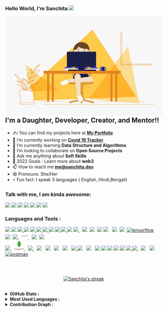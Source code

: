 ### Hello World, I'm Sanchita <img src="https://raw.githubusercontent.com/MartinHeinz/MartinHeinz/master/wave.gif" width="20px">

 <img align="right" alt="GIF" src="./code.gif?raw=true" width="500" height="320" />


## I'm a Daughter, Developer, Creator, and Mentor!!
- ✍ You can find my projects here at **[My Portfolio](https://sanchita.dev)**
- 🔭 I’m currently working on **[Covid 19 Tracker](link)**
- 🌱 I’m currently learning **Data Structure and Algorithms**
- 👯 I’m looking to collaborate on **Open Source Projects** 
- 💬 Ask me anything about **Soft Skills**
- 🥅 2022 Goals : Learn more about **web3**
- 📫 How to reach me **me@sanchita.dev**
- 😄 Pronouns: She/Her
- ⚡ Fun fact: I speak 3 languages ( English, Hindi,Bengali)


### Talk with me, I am kinda awesome:
<!-- Social Icons -->
<p align="left">

<a href = "https://www.linkedin.com/in/sanchita-dhara-a91961222/"><img src="https://img.icons8.com/fluent/30/000000/linkedin.png"/></a>
<a href = "https://twitter.com/_sanchita_dev"><img src="https://img.icons8.com/fluent/30/000000/twitter.png"/></a>
<a href = "https://www.instagram.com/sanchita__dhara/"><img src="https://img.icons8.com/fluent/30/000000/instagram-new.png"/></a>
<a href = "https://www.youtube.com/@Sanchita_Dhara"><img src="https://img.icons8.com/color/30/000000/youtube-play.png"/></a>
<a href = "https://www.facebook.com/profile.php?id=100010107612750"><img src="https://img.icons8.com/color-glass/30/null/facebook.png"/></a>
<a href = "https://www.youtube.com/channel/UC-NXT1lYAOPa3lrgWXqvuHA"><img src="https://img.icons8.com/3d-fluency/30/null/gmail.png"/></a>
<a href = "https://www.youtube.com/channel/UC-NXT1lYAOPa3lrgWXqvuHA"><img src="https://img.icons8.com/color/30/null/discord--v2.png"/></a>
<!-- Social Icons End-->


###  Languages and Tools :<br>
<!-- TODO: Make technologies links takes you to repositories -->
 </p> 
  <p align="left">
   <!-- 1. Photoshop --> 
    <a href="https://www.adobe.com/in/products/photoshop/free-trial-download.html" target="_blank"><img src="https://img.icons8.com/color/30/null/adobe-photoshop--v1.png"/></a> 
   <!-- 2. Adobe XD --> 
    <a href="https://www.adobe.com/in/products/xd/pricing/free-trial.html" target="_blank"><img src="https://img.icons8.com/color/30/null/adobe-xd--v1.png"/></a> 
    <!-- 3. Figma --> 
    <a href="https://www.figma.com/" target="_blank"> <img src="https://img.icons8.com/color/28/null/figma--v1.png"/> </a> 
   <!--  4. Adobe Illustrator --> 
    <a href="https://www.adobe.com/in/products/illustrator/free-trial-download.html?gclid=Cj0KCQiAveebBhD_ARIsAFaAvrFvF7yxlA75UY9PEc3_aQhnvQPoxatUxBYaiVuoS80TKkEOh9miwT8aAhckEALw_wcB&sdid=MLR7SCFY&mv=search&ef_id=Cj0KCQiAveebBhD_ARIsAFaAvrFvF7yxlA75UY9PEc3_aQhnvQPoxatUxBYaiVuoS80TKkEOh9miwT8aAhckEALw_wcB:G:s&s_kwcid=AL!3085!3!248235017693!e!!g!!adobe%20illustrator!221172068!17525759228" target="_blank"><img src="https://img.icons8.com/color/30/null/adobe-illustrator--v1.png"/></a> 
<!--     <br> -->
   <!--  5. VS Code --> 
    <a href="https://code.visualstudio.com/" target="_blank"> <img src="https://img.icons8.com/fluency/28/null/visual-studio-code-2019.png"/> </a> 
    <!-- 6. HTML -->
    <a href="https://www.w3.org/html/" target="_blank"> <img src="https://img.icons8.com/color/28/000000/html-5.png"/> </a> 
    <!-- 7. CSS -->
    <a href="https://www.w3schools.com/css/" target="_blank"> <img src="https://img.icons8.com/color/28/000000/css3.png"/> </a> 
    <!-- 8. SASS -->
    <a href="https://sass-lang.com/" target="_blank"> <img src="https://img.icons8.com/color/28/null/sass.png"/></a>
    <!-- 9. SCSS -->
    <a href="https://github.com/postcss/postcss-scss"> <img src="https://img.icons8.com/external-creatype-filed-outline-colourcreatype/28/null/external-document-file-extension-web-format-file-creatype-filed-outline-colourcreatype-8.png"/> </a>
    <!-- 10. Bootstrap -->
    <a href="https://getbootstrap.com" target="_blank"> <img src="https://img.icons8.com/color/28/000000/bootstrap.png"/> </a> 
    <!-- 11. Tailwind CSS -->
    <a href="https://tailwindcss.com/" target="_blank"> <img src="https://img.icons8.com/color/22/null/tailwind_css.png"/></a> 
<!--     <br> -->
    <!-- 12. Javascript -->
    <a href="https://developer.mozilla.org/en-US/docs/Web/JavaScript" target="_blank"> <img src="https://img.icons8.com/color/28/000000/javascript.png"/> </a> &nbsp;
    <!-- 13. React JS & React Native -->
    <a href="https://reactjs.org/" target="_blank"> <img src="https://img.icons8.com/color/28/000000/react-native.png"/></a>&nbsp;
    <!-- 14. Next.js = built on React's UI library -->
    <a href="https://nextjs.org/" target="_blank"><img src="https://img.icons8.com/fluency-systems-regular/30/000000/nextjs.png"/></a>&nbsp;
    <!-- 15. Vue -->
    <a href="https://vuejs.org/" target="_blank"> <img src="https://img.icons8.com/external-tal-revivo-color-tal-revivo/26/null/external-vuejs-an-open-source-javascript-framework-for-building-user-interfaces-and-single-page-applications-logo-color-tal-revivo.png"/></a>
    <!-- 16. Nuxt.js = for creating Vue. js applications -->
    <a href="https://nuxtjs.org/" target="_blank"> <img src="https://img.icons8.com/external-tal-revivo-shadow-tal-revivo/28/null/external-nuxt-js-a-free-and-open-source-web-application-framework-logo-shadow-tal-revivo.png"/></a>&nbsp;&nbsp;
    <!-- 17. Type Script -->
    <a href="https://www.typescriptlang.org/" target="_blank"> <img src="https://img.icons8.com/fluency/26/null/typescript--v1.png"/></a>&nbsp;
    <!-- 18. Angular -->
    <a href="https://angular.io/" target="_blank"> <img src="https://img.icons8.com/external-tal-revivo-shadow-tal-revivo/24/null/external-angular-a-typescript-based-open-source-web-application-framework-logo-shadow-tal-revivo.png"/></a>&nbsp;
    <!-- 19. Tensor Flow -->
    <a href="https://www.tensorflow.org" target="_blank" rel="noreferrer"> <img src="https://www.vectorlogo.zone/logos/tensorflow/tensorflow-icon.svg" alt="tensorflow" width="22" height="22"/></a>
    &nbsp;
    <!-- 20. Jquery -->
    <a href="https://jquery.com/" target="_blank"> <img src="https://img.icons8.com/external-tal-revivo-shadow-tal-revivo/18/null/external-jquery-is-a-javascript-library-designed-to-simplify-html-logo-shadow-tal-revivo.png"/></a>&nbsp;
    <!-- 21. Node JS -->
    <a style="padding-right:8px;" href="https://nodejs.org/en/" target="_blank"> <img src="https://img.icons8.com/color/21/000000/nodejs.png"/> </a> 
    <!-- 22. Express JS -->
    <a href="https://expressjs.com" target="_blank"> <img src="https://raw.githubusercontent.com/devicons/devicon/master/icons/express/express-original-wordmark.svg" alt="express" width="21" height="21"/> </a>&nbsp;
    <!-- 23. Nest JS = build Node. JS server-side applications-->
    <a href="https://nestjs.com/" target="_blank"> <img src="https://img.icons8.com/color/28/null/nestjs.png"/></a>&nbsp;
    <!-- 24. Redux-->
    <a href="https://redux.js.org" target="_blank"> <img src="https://img.icons8.com/color/28/000000/redux.png"/> </a>
    <br>
    <!-- 25. Python-->
    <a href="https://www.python.org" target="_blank"> <img src="https://img.icons8.com/color/28/000000/python.png"/> </a> &nbsp;
    <!-- 26. MongoDB-->
    <a href="https://www.mongodb.com/" target="_blank"> <img src="https://raw.githubusercontent.com/devicons/devicon/master/icons/mongodb/mongodb-original-wordmark.svg" alt="mongodb" width="33" height="33"/> </a> &nbsp;
    <!-- 27. MySql-->
    <a style="padding-right:8px;" href="https://www.mysql.com/" target="_blank"> <img src="https://img.icons8.com/fluent/38/000000/mysql-logo.png"/> </a>
    <!-- 28. SQL-->
    <a style="padding-right:8px;" href="https://www.w3schools.com/sql/" target="_blank"> <img src="https://img.icons8.com/color/28/null/microsoft-sql-server.png"/></a>
    <!-- 29. Oracle-->
    <a style="padding-right:8px;" href="https://www.oracle.com/in/" target="_blank"><img src="https://img.icons8.com/color/28/null/oracle-logo.png"/></a>
    <!-- 30. GraphQL-->
    <a style="padding-right:8px;" href="https://graphql.org/" target="_blank"><img src="https://img.icons8.com/color/28/null/graphql.png"/></a>
    <!-- 31. PostgreSql-->
    <a style="padding-right:8px;" href="https://www.postgresql.org/" target="_blank"><img src="https://img.icons8.com/color/26/null/postgreesql.png"/></a>
    <!-- 32. Firebase-->
    <a href="https://firebase.google.com/" target="_blank"> <img src="https://img.icons8.com/color/28/000000/firebase.png"/> </a> 
    <!-- 33. Socket io-->
<!--     <br> -->
    <!-- 34. C-->
    <a href="https://www.w3schools.com/c/" target="_blank"><img src="https://img.icons8.com/color/28/null/c-programming.png"/></a> &nbsp;
    <!-- 35. C++-->
    <a href="https://www.w3schools.com/cpp/cpp_intro.asp" target="_blank"><img src="https://img.icons8.com/color/28/null/c-plus-plus-logo.png"/></a> &nbsp;
    <!-- 36. C#(c sharp)-->
    <a href="https://www.w3schools.com/cs/index.php" target="_blank"><img src="https://img.icons8.com/color/28/null/c-sharp-logo-2.png"/></a> 
    <!-- 37. .net core -->
    <a href="https://dotnet.microsoft.com/en-us/download/dotnet-framework" target="_blank"><img src="https://img.icons8.com/color/30/null/net-framework.png"/></a>
<!--     <br>  -->
    <!-- 28. Dart-->
    <a href="https://dart.dev/" target="_blank"><img src="https://img.icons8.com/color/30/null/dart.png"/></a> 
    <!-- 38. Flutter-->
    <a href="https://flutter.dev/" target="_blank"><img src="https://img.icons8.com/color/26/null/flutter.png"/></a>
    <!-- 28. Kotlin-->
    <a href="https://kotlinlang.org/" target="_blank"><img src="https://img.icons8.com/color/28/null/kotlin.png"/></a>
    <!-- 39. Java-->
    <a href="https://www.java.com" target="_blank"> <img src="https://img.icons8.com/color/28/000000/java-coffee-cup-logo.png"/> </a>
<!--     <br> -->
    <!-- 40. Git-->
    <a href="https://git-scm.com/" target="_blank"> <img src="https://img.icons8.com/color/28/000000/git.png"/> </a> &nbsp;
    <!-- 41. Github-->
    <a href="https://github.com/" target="_blank"><img src="https://img.icons8.com/color/28/null/github--v1.png"/></a> &nbsp;
    <!-- 42. Gitlab-->
    <a href="https://about.gitlab.com/" target="_blank"><img src="https://img.icons8.com/color/28/null/gitlab.png"/></a> &nbsp;
    <!-- 43. Postman-->
    <a href="https://postman.com" target="_blank"> <img src="https://www.vectorlogo.zone/logos/getpostman/getpostman-icon.svg" alt="postman" width="26" height="26"/> </a> 
       
  </p>
<!-- End.. -->


<br />
<br />



<!-- 1st Statistics -->
<p align="center">
    <a href="https://github.com/SanchitaM2/github-readme-streak-stats">
        <img title="🔥 Get streak stats for your profile at git.io/streak-stats" alt="Sanchita's streak" src="https://github-readme-streak-stats.herokuapp.com/?user=SanchitaM2&theme=deafult&hide_border=false&stroke=0000&background=#fffefe"/>
    </a>
</p>



<!-- 2nd Statistics -->
<br/>
<details>
  <br/>
  <br/>
  <summary><b> GitHub Stats : </b></summary>
  <p align="center"> 
  <a href="https://github.com/SanchitaM2/github-readme-stats"><img alt="Sanchita's Github Stats" src="https://github-readme-stats.vercel.app/api?username=SanchitaM2&show_icons=true&count_private=true&theme=flag-india&hide_border=true&bg_color=#fffcfc" /></a>
  </p>
  
</details>



<!-- 3rd Statistics -->
<details>
  <br/>
  <summary><b>Most Used Languages :</b></summary>
<p align="center">
<a href="https://github.com/SanchitaM2/github-readme-stats"><img alt="Sanchita's Top Languages" src="https://github-readme-stats.vercel.app/api/top-langs/?username=arsentieva&langs_count=8&count_private=true&layout=compact&theme=default&hide_border=true&bg_color=#fffcfc" /></a>
</p>
<b>Note :</b> Top languages is only a metric of the languages my public code consists of and doesn't reflect experience or skill level.
</details>








<!-- 4th Statistics -->
<details>
<summary><b>Contribution Graph :</b></summary>
<br/>
<br/>
<p align="center">
<a href="https://github.com/SanchitaM2/github-readme-activity-graph"><img alt="Sanchita's Activity Graph" src="https://activity-graph.herokuapp.com/graph?username=SanchitaM2&bg_color=fffcfc&color=A4DE04&line=FB8500&point=A4DE04&hide_border=true" /></a>
</p>
</details>



<!-- 5th Statistics -->
<!-- Snake Grid SVG -->
<!-- <details>
<summary><b>Contributions :</b></summary>
<br/> -->
<!-- ![Snake animation](https://github.com/SanchitaM2/grid_snake/blob/main/grids_snkae.svg?short_path=e85703b) -->
<!-- </details> -->





[website]: https://sanchita.dev/
[youtube]: https://www.youtube.com/@Sanchita_Dhara/
[instagram]: https://www.instagram.com/@sanchita__dhara/
[linkedin]: https://linkedin.com/in/annaarsentieva
[portfolio]: https://sanchita.dev/











<br>
<br>
<br>
<br>

<!-- Language New -->
    
  
 

<!-- Language New End-->
